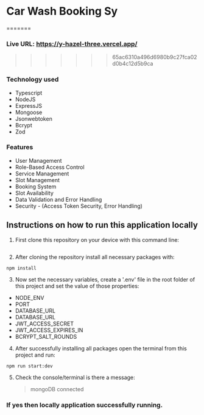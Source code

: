 # Car Wash Booking Sy
=======
###  Live URL: https://y-hazel-three.vercel.app/
>>>>>>> 65ac6310a496d6980b9c27fca02d0b4c12d5b9ca


### Technology used

- Typescript
- NodeJS
- ExpressJS
- Mongoose
- Jsonwebtoken
- Bcrypt
- Zod


### Features

- User Management
- Role-Based Access Control
- Service Management
- Slot Management
- Booking System
- Slot Availability
- Data Validation and Error Handling
- Security - (Access Token Security, Error Handling)

## Instructions on how to run this application locally

1. First clone this repository on your device with this command line:

```

```

2. After cloning the repository install all necessary packages with:

```
npm install
```

3. Now set the necessary variables, create a '.env' file in the root folder of this project and set the value of those properties:

- NODE_ENV
- PORT
- DATABASE_URL
- DATABASE_URL
- JWT_ACCESS_SECRET
- JWT_ACCESS_EXPIRES_IN
- BCRYPT_SALT_ROUNDS

4. After successfully installing all packages open the terminal from this project and run:

```
npm run start:dev
```

5. Check the console/terminal is there a message:
   > mongoDB connected

### If yes then locally application successfully running.
